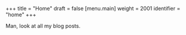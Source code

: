 +++
title = "Home"
draft = false
[menu.main]
  weight = 2001
  identifier = "home"
+++

Man, look at all my blog posts.